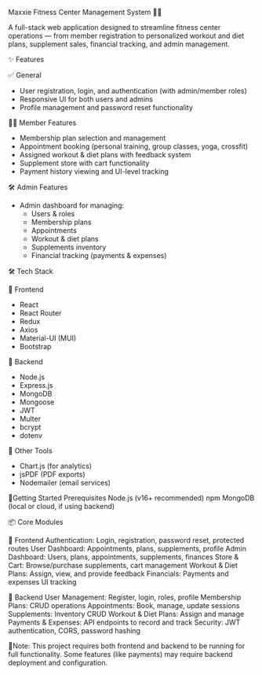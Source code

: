 Maxxie Fitness Center Management System 🏋️‍♀️

A full-stack web application designed to streamline fitness center operations — from member registration to personalized workout and diet plans, supplement sales, financial tracking, and admin management.


 ✨ Features

 ✅ General
- User registration, login, and authentication (with admin/member roles)
- Responsive UI for both users and admins
- Profile management and password reset functionality

 🧑‍💼 Member Features
- Membership plan selection and management
- Appointment booking (personal training, group classes, yoga, crossfit)
- Assigned workout & diet plans with feedback system
- Supplement store with cart functionality
- Payment history viewing and UI-level tracking

 🛠 Admin Features
- Admin dashboard for managing:
  - Users & roles
  - Membership plans
  - Appointments
  - Workout & diet plans
  - Supplements inventory
  - Financial tracking (payments & expenses)



 🛠 Tech Stack

 🔹 Frontend
- React  
- React Router  
- Redux  
- Axios  
- Material-UI (MUI)  
- Bootstrap  
  

 🔹 Backend
- Node.js  
- Express.js  
- MongoDB  
- Mongoose  
- JWT  
- Multer  
- bcrypt  
- dotenv  

🔹 Other Tools
- Chart.js (for analytics)  
- jsPDF (PDF exports)  
- Nodemailer (email services)

🔹Getting Started
Prerequisites
Node.js (v16+ recommended)
npm
MongoDB (local or cloud, if using backend)


📦 Core Modules

🎯 Frontend
Authentication: Login, registration, password reset, protected routes
User Dashboard: Appointments, plans, supplements, profile
Admin Dashboard: Users, plans, appointments, supplements, finances
Store & Cart: Browse/purchase supplements, cart management
Workout & Diet Plans: Assign, view, and provide feedback
Financials: Payments and expenses UI tracking


🔧 Backend
User Management: Register, login, roles, profile
Membership Plans: CRUD operations
Appointments: Book, manage, update sessions
Supplements: Inventory CRUD
Workout & Diet Plans: Assign and manage
Payments & Expenses: API endpoints to record and track
Security: JWT authentication, CORS, password hashing

🔹Note:
This project requires both frontend and backend to be running for full functionality.
Some features (like payments) may require backend deployment and configuration.

